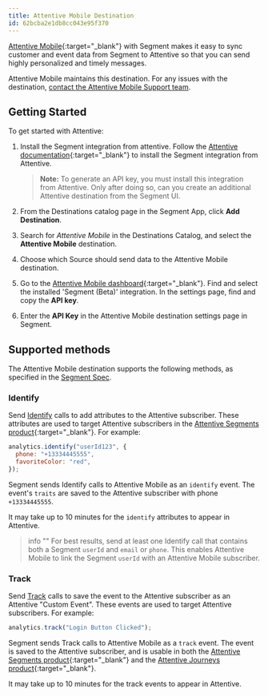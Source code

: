 ```yaml
---
title: Attentive Mobile Destination
id: 62bcba2e1db8cc043e95f370
---
```


[Attentive Mobile](https://www.attentivemobile.com/?utm_source=partner-generated&utm_medium=partner-marketing-&utm_campaign=partner-generated-4.15.22-segment.io){:target="_blank"} with Segment makes it easy to sync customer and event data from Segment to Attentive so that you can send highly personalized and timely messages.

Attentive Mobile maintains this destination. For any issues with the destination, [contact the Attentive Mobile Support team](mailto:support@attentivemobile.com).

## Getting Started

To get started with Attentive:
1. Install the Segment integration from attentive. Follow the [Attentive documentation](https://docs.attentivemobile.com/pages/developer-guides/third-party-integrations/customer-data-platforms/segment/){:target="_blank"} to install the Segment integration from Attentive.

    > **Note:** To generate an API key, you must install this integration from Attentive. Only after doing so, can you create an additional Attentive destination from the Segment UI.

2. From the Destinations catalog page in the Segment App, click **Add Destination**.
2. Search for *Attentive Mobile* in the Destinations Catalog, and select the **Attentive Mobile** destination.
3. Choose which Source should send data to the Attentive Mobile destination.
4. Go to the [Attentive Mobile dashboard](https://www.ui.attentivemobile.com/integrations){:target="\_blank"}. Find and select the installed 'Segment (Beta)' integration. In the settings page, find and copy the **API key**.
5. Enter the **API Key** in the Attentive Mobile destination settings page in Segment.

## Supported methods

The Attentive Mobile destination supports the following methods, as specified in the [Segment Spec](/docs/connections/spec).

### Identify

Send [Identify](/docs/connections/spec/identify) calls to add attributes to the Attentive subscriber. These attributes are used to target Attentive subscribers in the [Attentive Segments product](https://help.attentivemobile.com/hc/en-us/categories/360004558392-Subscriber-segments){:target="_blank"}. For example:

```js
analytics.identify("userId123", {
  phone: "+13334445555",
  favoriteColor: "red",
});
```

Segment sends Identify calls to Attentive Mobile as an `identify` event. The event's `traits` are saved to the Attentive subscriber with phone `+13334445555`.

It may take up to 10 minutes for the `identify` attributes to appear in Attentive.

> info ""
> For best results, send at least one Identify call that contains both a Segment `userId` and `email` or `phone`. This enables Attentive Mobile to link the Segment `userId` with an Attentive Mobile subscriber.

### Track

Send [Track](/docs/connections/spec/track) calls to save the event to the Attentive subscriber as an Attentive "Custom Event". These events are used to target Attentive subscribers. For example:

```js
analytics.track("Login Button Clicked");
```

Segment sends Track calls to Attentive Mobile as a `track` event. The event is saved to the Attentive subscriber, and is usable in both the [Attentive Segments product](https://help.attentivemobile.com/hc/en-us/categories/360004558392-Subscriber-segments){:target="_blank"} and the [Attentive Journeys product](https://help.attentivemobile.com/hc/en-us/categories/6084285157396){:target="_blank"}.

It may take up to 10 minutes for the track events to appear in Attentive.
